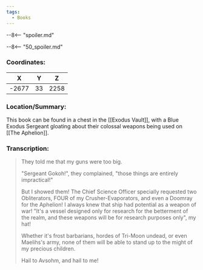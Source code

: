 ```yaml
---
tags:
  - Books
---
```


--8<-- "spoiler.md"

--8<-- "50_spoiler.md"

### Coordinates:
| **X** | **Y**| **Z** |
|:-----:|:----:|:-----:|
|-2677  |33   |2258  |

### Location/Summary:
This book can be found in a chest in the [[Exodus Vault]], with a Blue Exodus Sergeant gloating about their colossal weapons being used on [[The Aphelion]].

### Transcription:
> They told me that my guns were too big.
>
> "Sergeant Gokoh!", they complained, "those things are entirely impractical!"
>
> But I showed them! The Chief Science Officer specially requested two Obliterators, FOUR of my Crusher-Evaporators, and even a Doomray for the Aphelion! I always knew that ship had potential as a weapon of war! "It's a vessel designed only for research for the betterment of the realm, and these weapons will be for research purposes only", my hat!
>
> Whether it's frost barbarians, hordes of Tri-Moon undead, or even Maelihs's army, none of them will be able to stand up to the might of my precious children.
>
> Hail to Avsohm, and hail to me!

